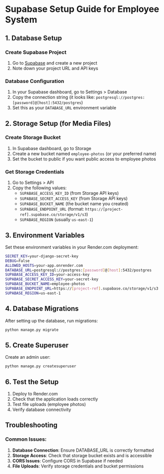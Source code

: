 # Supabase Setup Guide for Employee System

## 1. Database Setup

### Create Supabase Project
1. Go to [Supabase](https://supabase.com) and create a new project
2. Note down your project URL and API keys

### Database Configuration
1. In your Supabase dashboard, go to Settings > Database
2. Copy the connection string (it looks like: `postgresql://postgres:[password]@[host]:5432/postgres`)
3. Set this as your `DATABASE_URL` environment variable

## 2. Storage Setup (for Media Files)

### Create Storage Bucket
1. In Supabase dashboard, go to Storage
2. Create a new bucket named `employee-photos` (or your preferred name)
3. Set the bucket to public if you want public access to employee photos

### Get Storage Credentials
1. Go to Settings > API
2. Copy the following values:
   - `SUPABASE_ACCESS_KEY_ID` (from Storage API keys)
   - `SUPABASE_SECRET_ACCESS_KEY` (from Storage API keys)
   - `SUPABASE_BUCKET_NAME` (the bucket name you created)
   - `SUPABASE_ENDPOINT_URL` (format: `https://[project-ref].supabase.co/storage/v1/s3`)
   - `SUPABASE_REGION` (usually `us-east-1`)

## 3. Environment Variables

Set these environment variables in your Render.com deployment:

```bash
SECRET_KEY=your-django-secret-key
DEBUG=False
ALLOWED_HOSTS=your-app.onrender.com
DATABASE_URL=postgresql://postgres:[password]@[host]:5432/postgres
SUPABASE_ACCESS_KEY_ID=your-access-key
SUPABASE_SECRET_ACCESS_KEY=your-secret-key
SUPABASE_BUCKET_NAME=employee-photos
SUPABASE_ENDPOINT_URL=https://[project-ref].supabase.co/storage/v1/s3
SUPABASE_REGION=us-east-1
```

## 4. Database Migrations

After setting up the database, run migrations:

```bash
python manage.py migrate
```

## 5. Create Superuser

Create an admin user:

```bash
python manage.py createsuperuser
```

## 6. Test the Setup

1. Deploy to Render.com
2. Check that the application loads correctly
3. Test file uploads (employee photos)
4. Verify database connectivity

## Troubleshooting

### Common Issues:
1. **Database Connection**: Ensure DATABASE_URL is correctly formatted
2. **Storage Access**: Check that storage bucket exists and is accessible
3. **CORS Issues**: Configure CORS in Supabase if needed
4. **File Uploads**: Verify storage credentials and bucket permissions
